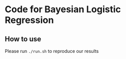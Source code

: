 # Code for Bayesian Logistic Regression

## How to use
Please run `./run.sh` to reproduce our results
